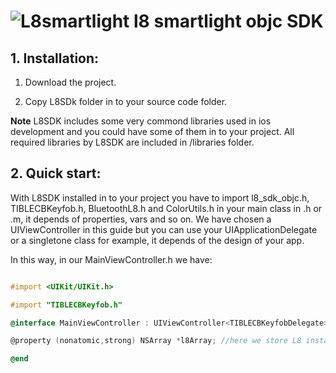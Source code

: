 ![L8smartlight](http://corcheaymedia.com/l8/wp-content/plugins/wp-l8-styles/images/logo.png)
l8 smartlight objc SDK
========================

## 1. Installation:
1. Download the project.

2. Copy L8SDk folder in to your source code folder.

**Note** L8SDK includes some very commond libraries used in ios development and you could have some of them in to your project. All required libraries by L8SDK are included in /libraries folder.

## 2. Quick start:
With L8SDK installed in to your project you have to import l8_sdk_objc.h, TIBLECBKeyfob.h, BluetoothL8.h and ColorUtils.h in your main class in .h or .m, it depends of properties, vars and so on. We have chosen a UIViewController in this guide but you can use your UIApplicationDelegate or a singletone class for example, it depends of the design of your app.

In this way, in our MainViewController.h we have:

```objective-c

#import <UIKit/UIKit.h>

#import "TIBLECBKeyfob.h"

@interface MainViewController : UIViewController<TIBLECBKeyfobDelegate>

@property (nonatomic,strong) NSArray *l8Array; //here we store L8 instances

@end


```
